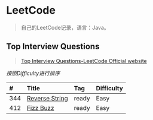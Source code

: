 # LeetCode
> 自己的LeetCode记录，语言：Java。

## Top Interview Questions
> [Top Interview Questions-LeetCode Official website](https://leetcode.com/problemset/top-interview-questions/)

*按照Difficulty进行排序*

| #		| Title                 | Tag               |Difficulty|
| :---  | :---------------------| :-----------------|----------|        
| 344   | [Reverse String][344] | ready             |Easy      |
| 412   | [Fizz Buzz][412]      | ready             |Easy      |



[344]: problems/notes/top_interview_questions/344
[412]: problems/notes/top_interview_questions/412